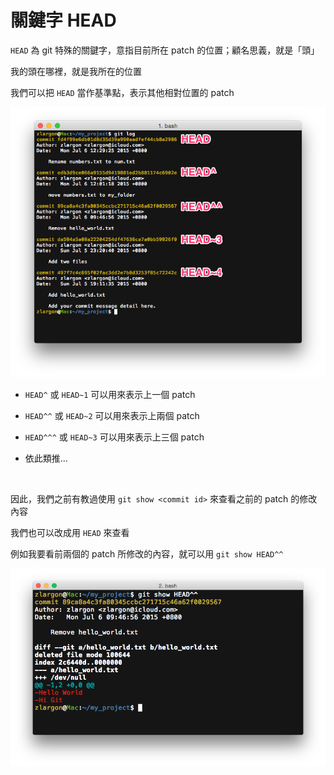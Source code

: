 # 關鍵字 HEAD

`HEAD` 為 git 特殊的關鍵字，意指目前所在 patch 的位置；顧名思義，就是「頭」

我的頭在哪裡，就是我所在的位置

我們可以把 `HEAD` 當作基準點，表示其他相對位置的 patch

![HEAD](head/git_log.png)

* `HEAD^` 或 `HEAD~1` 可以用來表示上一個 patch

* `HEAD^^` 或 `HEAD~2` 可以用來表示上兩個 patch

* `HEAD^^^` 或 `HEAD~3` 可以用來表示上三個 patch

* 依此類推...

<br>

因此，我們之前有教過使用 `git show <commit id>` 來查看之前的 patch 的修改內容

我們也可以改成用 `HEAD` 來查看

例如我要看前兩個的 patch 所修改的內容，就可以用 `git show HEAD^^`

![HEAD~2](head/HEAD~2.png)

<br><br><br>
